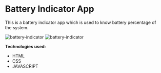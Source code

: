 # Battery Indicator App

This is a battery indicator app which is used to know battery percentage of the system.


![battery-indicator](https://github.com/Jagannath8/Web-dev-mini-projects/blob/battery/Battery%20Indicator/light.jpg)
![battery-indicator](https://github.com/Jagannath8/Web-dev-mini-projects/blob/battery/Battery%20Indicator/dark.jpg)


**Technologies used:**

- HTML
- CSS
- JAVASCRIPT
